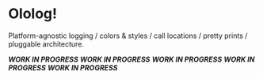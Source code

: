 # Ololog!

Platform-agnostic logging / colors & styles / call locations / pretty prints / pluggable architecture.

_**WORK IN PROGRESS**_
_**WORK IN PROGRESS**_
_**WORK IN PROGRESS**_
_**WORK IN PROGRESS**_
_**WORK IN PROGRESS**_
